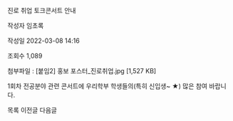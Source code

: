 진로 취업 토크콘서트 안내



작성자
임초록


작성일
2022-03-08 14:16


조회수
1,089


첨부파일 : [붙임2] 홍보 포스터\_진로취업.jpg [1,527 KB]


﻿﻿1회차 전공분야 관련 콘서트에 우리학부 학생들의(특히 신입생~ ★) 많은 참여 바랍니다.





목록
이전글
다음글




